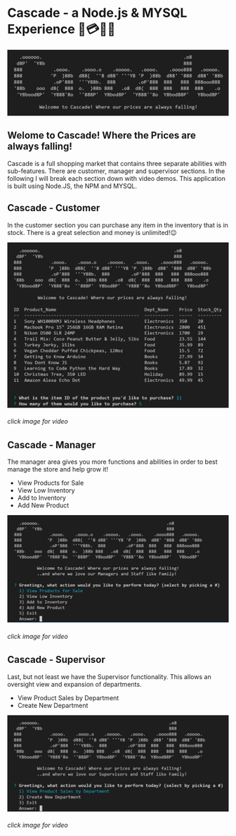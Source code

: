 # Cascade - a Node.js & MYSQL Experience :department_store::credit_card::dollar::handbag:
![Cascade_Store_Front](Images/cascade.PNG)

## Welome to Cascade! Where the Prices are always falling!
Cascade is a full shopping market that contains three separate abilities with sub-features. There are customer, manager and supervisor sections. In the following I will break each section down with video demos. This application is built using Node.JS, the NPM and MYSQL. 


## Cascade - Customer
In the customer section you can purchase any item in the inventory that is in stock. There is a great selection and money is unlimited!:wink:

[![Cascade_Customer](Images/cascadeCustomer.PNG)](https://www.youtube.com/embed/u6SP9P0S__E)
###### click image for video


## Cascade - Manager
The manager area gives you more functions and abilities in order to best manage the store and help grow it!
- View Products for Sale
- View Low Inventory
- Add to Inventory
- Add New Product

[![Cascade_Manager](Images/cascadeManager.PNG)](https://www.youtube.com/embed/DEFMzgEcXD4)
###### click image for video


## Cascade - Supervisor
Last, but not least we have the Supervisor functionality. This allows an oversight view and expansion of departments.
- View Product Sales by Department
- Create New Department

[![Cascade_Supervisor](Images/cascadeSupervisor.PNG)](https://www.youtube.com/embed/7F2Ol5dGd30)
###### click image for video



